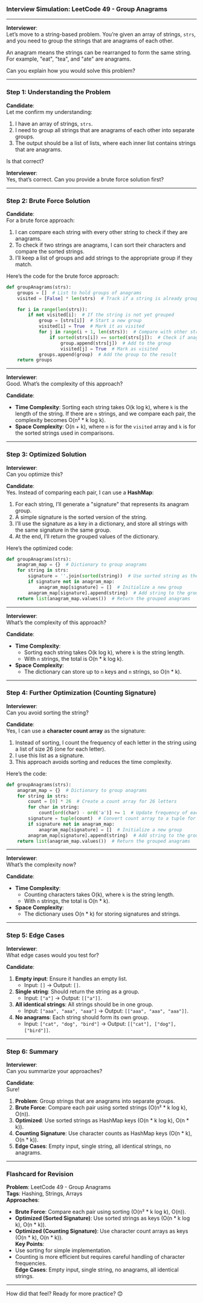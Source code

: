 ### **Interview Simulation: LeetCode 49 - Group Anagrams**

---

**Interviewer**:  
Let’s move to a string-based problem. You’re given an array of strings, `strs`, and you need to group the strings that are anagrams of each other.  

An anagram means the strings can be rearranged to form the same string. For example, "eat", "tea", and "ate" are anagrams.  

Can you explain how you would solve this problem?  

---

### **Step 1: Understanding the Problem**

**Candidate**:  
Let me confirm my understanding:  
1. I have an array of strings, `strs`.  
2. I need to group all strings that are anagrams of each other into separate groups.  
3. The output should be a list of lists, where each inner list contains strings that are anagrams.  

Is that correct?  

**Interviewer**:  
Yes, that’s correct. Can you provide a brute force solution first?  

---

### **Step 2: Brute Force Solution**

**Candidate**:  
For a brute force approach:  
1. I can compare each string with every other string to check if they are anagrams.  
2. To check if two strings are anagrams, I can sort their characters and compare the sorted strings.  
3. I’ll keep a list of groups and add strings to the appropriate group if they match.  

Here’s the code for the brute force approach:  

```python
def groupAnagrams(strs):
    groups = []  # List to hold groups of anagrams
    visited = [False] * len(strs)  # Track if a string is already grouped

    for i in range(len(strs)):
        if not visited[i]:  # If the string is not yet grouped
            group = [strs[i]]  # Start a new group
            visited[i] = True  # Mark it as visited
            for j in range(i + 1, len(strs)):  # Compare with other strings
                if sorted(strs[i]) == sorted(strs[j]):  # Check if anagrams
                    group.append(strs[j])  # Add to the group
                    visited[j] = True  # Mark as visited
            groups.append(group)  # Add the group to the result
    return groups
```

---

**Interviewer**:  
Good. What’s the complexity of this approach?  

**Candidate**:  
- **Time Complexity**: Sorting each string takes O(k log k), where `k` is the length of the string. If there are `n` strings, and we compare each pair, the complexity becomes O(n² * k log k).  
- **Space Complexity**: O(n + k), where `n` is for the `visited` array and `k` is for the sorted strings used in comparisons.  

---

### **Step 3: Optimized Solution**

**Interviewer**:  
Can you optimize this?  

**Candidate**:  
Yes. Instead of comparing each pair, I can use a **HashMap**:  
1. For each string, I’ll generate a "signature" that represents its anagram group.  
2. A simple signature is the sorted version of the string.  
3. I’ll use the signature as a key in a dictionary, and store all strings with the same signature in the same group.  
4. At the end, I’ll return the grouped values of the dictionary.  

Here’s the optimized code:  

```python
def groupAnagrams(strs):
    anagram_map = {}  # Dictionary to group anagrams
    for string in strs:
        signature = ''.join(sorted(string))  # Use sorted string as the key
        if signature not in anagram_map:
            anagram_map[signature] = []  # Initialize a new group
        anagram_map[signature].append(string)  # Add string to the group
    return list(anagram_map.values())  # Return the grouped anagrams
```

---

**Interviewer**:  
What’s the complexity of this approach?  

**Candidate**:  
- **Time Complexity**:  
  - Sorting each string takes O(k log k), where `k` is the string length.  
  - With `n` strings, the total is O(n * k log k).  
- **Space Complexity**:  
  - The dictionary can store up to `n` keys and `n` strings, so O(n * k).  

---

### **Step 4: Further Optimization (Counting Signature)**

**Interviewer**:  
Can you avoid sorting the string?  

**Candidate**:  
Yes, I can use a **character count array** as the signature:  
1. Instead of sorting, I count the frequency of each letter in the string using a list of size 26 (one for each letter).  
2. I use this list as a signature.  
3. This approach avoids sorting and reduces the time complexity.  

Here’s the code:  

```python
def groupAnagrams(strs):
    anagram_map = {}  # Dictionary to group anagrams
    for string in strs:
        count = [0] * 26  # Create a count array for 26 letters
        for char in string:
            count[ord(char) - ord('a')] += 1  # Update frequency of each letter
        signature = tuple(count)  # Convert count array to a tuple for hashing
        if signature not in anagram_map:
            anagram_map[signature] = []  # Initialize a new group
        anagram_map[signature].append(string)  # Add string to the group
    return list(anagram_map.values())  # Return the grouped anagrams
```

---

**Interviewer**:  
What’s the complexity now?  

**Candidate**:  
- **Time Complexity**:  
  - Counting characters takes O(k), where `k` is the string length.  
  - With `n` strings, the total is O(n * k).  
- **Space Complexity**:  
  - The dictionary uses O(n * k) for storing signatures and strings.  

---

### **Step 5: Edge Cases**

**Interviewer**:  
What edge cases would you test for?  

**Candidate**:  
1. **Empty input**: Ensure it handles an empty list.  
   - Input: `[]` -> Output: `[]`.  
2. **Single string**: Should return the string as a group.  
   - Input: `["a"]` -> Output: `[["a"]]`.  
3. **All identical strings**: All strings should be in one group.  
   - Input: `["aaa", "aaa", "aaa"]` -> Output: `[["aaa", "aaa", "aaa"]]`.  
4. **No anagrams**: Each string should form its own group.  
   - Input: `["cat", "dog", "bird"]` -> Output: `[["cat"], ["dog"], ["bird"]]`.  

---

### **Step 6: Summary**

**Interviewer**:  
Can you summarize your approaches?  

**Candidate**:  
Sure!  
1. **Problem**: Group strings that are anagrams into separate groups.  
2. **Brute Force**: Compare each pair using sorted strings (O(n² * k log k), O(n)).  
3. **Optimized**: Use sorted strings as HashMap keys (O(n * k log k), O(n * k)).  
4. **Counting Signature**: Use character counts as HashMap keys (O(n * k), O(n * k)).  
5. **Edge Cases**: Empty input, single string, all identical strings, no anagrams.  

---

### **Flashcard for Revision**

**Problem**: LeetCode 49 - Group Anagrams  
**Tags**: Hashing, Strings, Arrays  
**Approaches**:  
- **Brute Force**: Compare each pair using sorting (O(n² * k log k), O(n)).  
- **Optimized (Sorted Signature)**: Use sorted strings as keys (O(n * k log k), O(n * k)).  
- **Optimized (Counting Signature)**: Use character count arrays as keys (O(n * k), O(n * k)).  
**Key Points**:  
- Use sorting for simple implementation.  
- Counting is more efficient but requires careful handling of character frequencies.  
**Edge Cases**: Empty input, single string, no anagrams, all identical strings.  

---

How did that feel? Ready for more practice? 😊